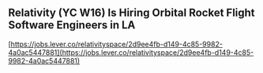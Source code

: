 ## Relativity (YC W16) Is Hiring Orbital Rocket Flight Software Engineers in LA
  
  [https://jobs.lever.co/relativityspace/2d9ee4fb-d149-4c85-9982-4a0ac5447881](https://jobs.lever.co/relativityspace/2d9ee4fb-d149-4c85-9982-4a0ac5447881)